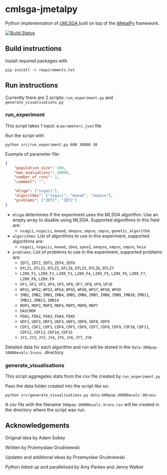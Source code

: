 # cmlsga-jmetalpy

Python implementation of [cMLSGA ](https://github.com/12yuens2/cmlsga) 
built on top of the [jMetalPy](https://github.com/jMetal/jMetalPy) framework.

[![Build Status](https://travis-ci.com/12yuens2/cmlsga-jmetalpy.svg?token=kw2dzDpUGFzFfNgSo4Ns&branch=master)](https://travis-ci.com/12yuens2/cmlsga-jmetalpy)

## Build instructions
Install required packages with
```
pip install -r requirements.txt
```

## Run instructions
Currently there are 2 scripts: `run_experiment.py` and `generate_visualisations.py`

### run_experiment
This script takes 1 input: a `parameters.json` file

Run the script with
```
python src/run_experiment.py 600 30000 30
```

Example of parameter file:

``` json
{
    "population_size": 300,
    "max_evaluations": 10000,
    "number_of_runs": 3,
    "comment": "",

    "mlsga": ["nsgaii"],
    "algorithms": ["nsgaii", "moead", "omopso"],
    "problems": ["ZDT1", "ZDT2"]
}
```
- `mlsga` determines if the experiment uses the MLSGA algorithm. Use an empty array to disable using MLSGA. Supported algorithms in this field are:
  - `nsagii`, `nsgaiii`, `moead`, `omopso`, `smpso`, `cmpso`, `genetic_algorithm`
- `algorithms`: List of algorithms to use in this experiment, supported algorithms are:
  - `nsgaii`, `nsgaiii`, `moead`, `ibea`, `spea2`, `omopso`, `smpso`, `cmpso`, `heia`
- `problems`: List of problems to use in the experiment, supported problems are:
  - `ZDT1`, `ZDT2`, `ZDT3`, `ZDT4`, `ZDT6`
  - `DTLZ1`, `DTLZ2`, `DTLZ3`, `DTLZ4`, `DTLZ5`, `DTLZ6`, `DTLZ7`
  - `LZ09_F1`, `LZ09_F2`, `LZ09_F3`, `LZ09_F4`, `LZ09_F5`, `LZ09_F6`, `LZ09_F7`, `LZ09_F8`, `LZ09_F9`
  - `UF1`, `UF2`, `UF3`, `UF4`, `UF5`, `UF6`, `UF7`, `UF8`, `UF9`, `UF10`
  - `WFG1`, `WFG2`, `WFG3`, `WFG4`, `WFG5`, `WFG6`, `WFG7`, `WFG8`, `WFG9`
  - `IMB1`, `IMB2`, `IMB3`, `IMB4`, `IMB5`, `IMB6`, `IMB7`, `IMB8`, `IMB9`, `IMB10`, `IMB11`, `IMB12`, `IMB13`, `IMB14`
  - `MOP1`, `MOP2`, `MOP3`, `MOP4`, `MOP5`, `MOP6`, `MOP7`
  - `DASCMOP`
  - `FDA1`, `FDA2`, `FDA3`, `FDA4`, `FDA5`
  - `UDF1`, `UDF2`, `UDF3`, `UDF4`, `UDF5`, `UDF6`, `UDF8`, `UDF9`
  - `CDF1`, `CDF2`, `CDF3`, `CDF4`, `CDF5`, `CDF6`, `CDF7`, `CDF8`, `CDF9`, `CDF10`, `CDF11`, `CDF12`, `CDF13`, `CDF14`, `CDF15`
  - `JY1`, `JY2`, `JY3`, `JY4`, `JY5`, `JY6`, `JY7`, `JY8`

Detailed data for each algorithm and run will be stored in the `data-300pop-10000evals-3runs-` directory.

### generate_visualisations
This script aggregates stats from the csv file created by `run_experiment.py`

Pass the data folder created into the script like so:
```
python src/generate_visualisations.py data-600pop-30000evals-30runs-
```

A csv file with the filename `300pop-10000evals-3runs.csv` will be created in the directory where the script was run.



## Acknowledgements
Original idea by Adam Sobey

Written by Przemyslaw Grudniewski

Updates and additional ideas by Przemyslaw Grudniewski

Python tidied up and parallelised by Amy Parkes and Jenny Walker
